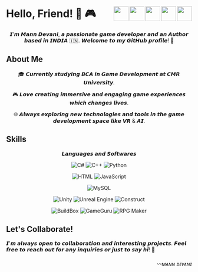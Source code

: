 # Hello, Friend! 👋 🎮  <a href="https://twitter.com/MannDevani"><img align="right" src="https://github.com/Mann763/Mann763/assets/39549934/ddfa73d9-62db-407e-a49a-de834a100e42" height="40" width="40"/></a> <a href="https://linkedin.com/in/mann-devani"><img align="right" src="https://github.com/Mann763/Mann763/assets/39549934/3931b1ab-47be-4566-8855-29e63b411f61" height="40" width="40"/></a> <a href="https://www.youtube.com/@manndevani3664" ><img align="right" src="https://github.com/Mann763/Mann763/assets/39549934/53978a40-643a-4c85-b644-8866fff2c229" height="40" width="40"/></a><a href="https://instagram.com/mann_devani"><img align="right" src="https://github.com/Mann763/Mann763/assets/39549934/ff6db6fd-c9cc-4e04-a4be-10e3ce172b27" height="40" width="40"/></a><a href="https://linktr.ee/mann_devani"><img align="right" src="https://github.com/Mann763/Mann763/assets/39549934/2e728cad-950b-4b61-8101-7acddaa6b9d0" height="40" width="40"/></a>


<p align="center"> 𝙄'𝙢 𝙈𝙖𝙣𝙣 𝘿𝙚𝙫𝙖𝙣𝙞, 𝙖 𝙥𝙖𝙨𝙨𝙞𝙤𝙣𝙖𝙩𝙚 𝙜𝙖𝙢𝙚 𝙙𝙚𝙫𝙚𝙡𝙤𝙥𝙚𝙧 𝙖𝙣𝙙 𝙖𝙣 𝘼𝙪𝙩𝙝𝙤𝙧 𝙗𝙖𝙨𝙚𝙙 𝙞𝙣 𝙄𝙉𝘿𝙄𝘼 🇮🇳. 𝙒𝙚𝙡𝙘𝙤𝙢𝙚 𝙩𝙤 𝙢𝙮 𝙂𝙞𝙩𝙃𝙪𝙗 𝙥𝙧𝙤𝙛𝙞𝙡𝙚! 🚀</p>

## About Me

<p align="center"> 🎓 𝘾𝙪𝙧𝙧𝙚𝙣𝙩𝙡𝙮 𝙨𝙩𝙪𝙙𝙮𝙞𝙣𝙜 𝘽𝘾𝘼 𝙞𝙣 𝙂𝙖𝙢𝙚 𝘿𝙚𝙫𝙚𝙡𝙤𝙥𝙢𝙚𝙣𝙩 𝙖𝙩 𝘾𝙈𝙍 𝙐𝙣𝙞𝙫𝙚𝙧𝙨𝙞𝙩𝙮. </p>
<p align="center"> 🎮 𝙇𝙤𝙫𝙚 𝙘𝙧𝙚𝙖𝙩𝙞𝙣𝙜 𝙞𝙢𝙢𝙚𝙧𝙨𝙞𝙫𝙚 𝙖𝙣𝙙 𝙚𝙣𝙜𝙖𝙜𝙞𝙣𝙜 𝙜𝙖𝙢𝙚 𝙚𝙭𝙥𝙚𝙧𝙞𝙚𝙣𝙘𝙚𝙨 𝙬𝙝𝙞𝙘𝙝 𝙘𝙝𝙖𝙣𝙜𝙚𝙨 𝙡𝙞𝙫𝙚𝙨. </p>
<p align="center"> 🌐 𝘼𝙡𝙬𝙖𝙮𝙨 𝙚𝙭𝙥𝙡𝙤𝙧𝙞𝙣𝙜 𝙣𝙚𝙬 𝙩𝙚𝙘𝙝𝙣𝙤𝙡𝙤𝙜𝙞𝙚𝙨 𝙖𝙣𝙙 𝙩𝙤𝙤𝙡𝙨 𝙞𝙣 𝙩𝙝𝙚 𝙜𝙖𝙢𝙚 𝙙𝙚𝙫𝙚𝙡𝙤𝙥𝙢𝙚𝙣𝙩 𝙨𝙥𝙖𝙘𝙚 𝙡𝙞𝙠𝙚 𝙑𝙍 & 𝘼𝙄. </p>

## Skills
<p align="center"> 𝙇𝙖𝙣𝙜𝙪𝙖𝙜𝙚𝙨 𝙖𝙣𝙙 𝙎𝙤𝙛𝙩𝙬𝙖𝙧𝙚𝙨 </p>
<p align="center">
  <img src="https://img.shields.io/badge/C%23-239120?style=for-the-badge&logo=c-sharp&logoColor=white" alt="C#">
  <img src="https://img.shields.io/badge/C%2B%2B-00599C?style=for-the-badge&logo=c%2B%2B&logoColor=white" alt="C++">
  <img src="https://img.shields.io/badge/Python-3776AB?style=for-the-badge&logo=python&logoColor=white" alt="Python">
</p>

<p align="center">
  <img src="https://img.shields.io/badge/HTML5-E34F26?style=for-the-badge&logo=html5&logoColor=white" alt="HTML">
  <img src="https://img.shields.io/badge/JavaScript-F7DF1E?style=for-the-badge&logo=javascript&logoColor=black" alt="JavaScript">
</p>

<p align="center">
  <img src="https://img.shields.io/badge/MySQL-4479A1?style=for-the-badge&logo=mysql&logoColor=white" alt="MySQL">

</p>

<p align="center">
  <img src="https://img.shields.io/badge/Unity-000000?style=for-the-badge&logo=unity&logoColor=white" alt="Unity">
  <img src="https://img.shields.io/badge/Unreal_Engine-313131?style=for-the-badge&logo=unreal-engine&logoColor=white" alt="Unreal Engine">
  <img src="https://img.shields.io/badge/Construct-0F111A?style=for-the-badge&logo=construct&logoColor=white" alt="Construct">
</p>

<p align="center">
  <img src="https://img.shields.io/badge/BuildBox-F29020?style=for-the-badge&logo=buildbox&logoColor=white" alt="BuildBox">
  <img src="https://img.shields.io/badge/GameGuru-31A2AC?style=for-the-badge&logo=gameguru&logoColor=white" alt="GameGuru">
  <img src="https://img.shields.io/badge/RPG_Maker-484D79?style=for-the-badge&logo=rpg-maker&logoColor=white" alt="RPG Maker">
</p>

## Let's Collaborate!

𝙄'𝙢 𝙖𝙡𝙬𝙖𝙮𝙨 𝙤𝙥𝙚𝙣 𝙩𝙤 𝙘𝙤𝙡𝙡𝙖𝙗𝙤𝙧𝙖𝙩𝙞𝙤𝙣 𝙖𝙣𝙙 𝙞𝙣𝙩𝙚𝙧𝙚𝙨𝙩𝙞𝙣𝙜 𝙥𝙧𝙤𝙟𝙚𝙘𝙩𝙨. 𝙁𝙚𝙚𝙡 𝙛𝙧𝙚𝙚 𝙩𝙤 𝙧𝙚𝙖𝙘𝙝 𝙤𝙪𝙩 𝙛𝙤𝙧 𝙖𝙣𝙮 𝙞𝙣𝙦𝙪𝙞𝙧𝙞𝙚𝙨 𝙤𝙧 𝙟𝙪𝙨𝙩 𝙩𝙤 𝙨𝙖𝙮 𝙝𝙞! 🚀

<h6> <p align="right"> 〰ᴍᴀɴɴ ᴅᴇᴠᴀɴɪ</p>
